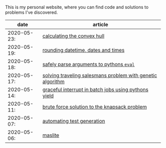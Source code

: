 This is my personal website, where you can find code and solutions to problems I've discovered.

date | article 
---|---
2020-05-23:| [calculating the convex hull](content/calculating-the-convex-hull/index.html)
2020-05-19:| [rounding datetime, dates and times](content/rounding-dates-and-times/index.html)
2020-05-18:| [safely parse arguments to pythons `eval`](content/safely-parse-arguments-to-eval/index.html)
2020-05-17:| [solving traveling salesmans problem with genetic algorithm](content/solving-traveling-salesmans-problem-with-genetic-algorithm/index.html) 
2020-05-14:| [graceful interrupt in batch jobs using pythons yield](content/graceful-interrupt-in-batch-jobs-using-pythons-yield/index.html) 
2020-05-11:| [brute force solution to the knapsack problem](content/brute-force-solution-to-the-knapsack-problem/index.html) 
2020-05-07:| [automating test generation](content/automating-test-generation/index.html) 
2020-05-06:| [maslite](content/maslite/index.html) 
